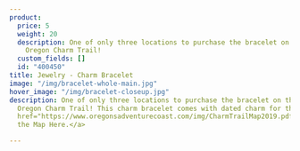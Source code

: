 ```yaml
---
product:
  price: 5
  weight: 20
  description: One of only three locations to purchase the bracelet on the Southern
    Oregon Charm Trail!
  custom_fields: []
  id: "400450"
title: Jewelry - Charm Bracelet
image: "/img/bracelet-whole-main.jpg"
hover_image: "/img/bracelet-closeup.jpg"
description: One of only three locations to purchase the bracelet on the Southern
  Oregon Charm Trail! This charm bracelet comes with dated charm for the year. <a
  href="https://www.oregonsadventurecoast.com/img/CharmTrailMap2019.pdf">Download
  the Map Here.</a>

---
```

